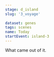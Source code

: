 ```yaml
---
stage: d_island
slug: '3_voyage'
    
dataset: genes
tags: scenes
name: Today
startEvent: island-3
---
```


What came out of it.